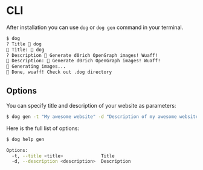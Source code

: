 # CLI

After installation you can use `dog` or `dog gen` command in your terminal.

```bash
$ dog
? Title 🐶 dog
🐶 Title: 🐶 dog
? Description 🐶 Generate d0rich OpenGraph images! Wuaff!
🐶 Description: 🐶 Generate d0rich OpenGraph images! Wuaff!
🐶 Generating images...
🐶 Done, wuaff! Check out .dog directory
```

## Options

You can specify title and description of your website as parameters:

```bash
$ dog gen -t "My awesome website" -d "Description of my awesome website!"
```

Here is the full list of options:

```bash
$ dog help gen

Options:
  -t, --title <title>              Title
  -d, --description <description>  Description
```